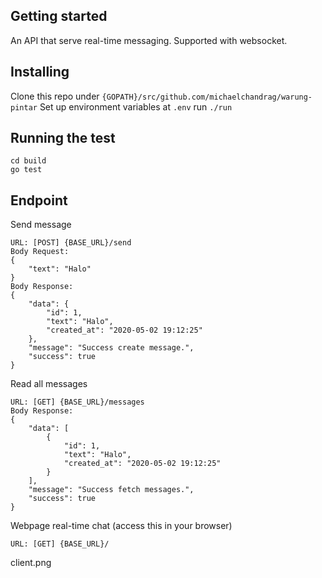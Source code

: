 ## Getting started
An API that serve real-time messaging. Supported with websocket.

## Installing
Clone this repo under `{GOPATH}/src/github.com/michaelchandrag/warung-pintar`
Set up environment variables at `.env`
run `./run`

## Running the test
```
cd build
go test
```

## Endpoint
Send message
```
URL: [POST] {BASE_URL}/send
Body Request:
{
	"text": "Halo"
}
Body Response:
{
    "data": {
        "id": 1,
        "text": "Halo",
        "created_at": "2020-05-02 19:12:25"
    },
    "message": "Success create message.",
    "success": true
}
```

Read all messages
```
URL: [GET] {BASE_URL}/messages
Body Response:
{
    "data": [
        {
            "id": 1,
            "text": "Halo",
            "created_at": "2020-05-02 19:12:25"
        }
    ],
    "message": "Success fetch messages.",
    "success": true
}
```

Webpage real-time chat (access this in your browser)
```
URL: [GET] {BASE_URL}/
```
client.png